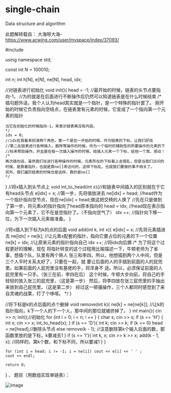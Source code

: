 # single-chain
Data structure and algorithm

此题解转载自： 大海呀大海-https://www.acwing.com/user/myspace/index/37093/

#include <iostream>

using namespace std;

const int N = 100010;

int n;
int h[N], e[N], ne[N], head, idx;

//对链表进行初始化
void init(){
    head = -1;
    //最开始的时候，链表的头节点要指向-1，
    //为的就是在后面进行不断操作后仍然可以知道链表是在什么时候结束
    /*
    插句题外话，我个人认为head其实就是一个指针，是一个特殊的指针罢了。
    刚开始的时候它负责指向空结点，在链表里有元素的时候，它变成了一个指向第一个元素的指针

    当它在初始化的时候指向-1，来表示链表离没有内容。
    */
    idx = 0;
    //idx在我看来扮演两个角色，第一个是在一开始的时候，作为链表的下标，让我们好找
    //第二在链表进行各种插入，删除等操作的时候，作为一个临时的辅助性的所要操作的元素的下
    //标来帮助操作。并且是在每一次插入操作的时候，给插入元素一个下标，给他一个窝，感动！
    /*
    再次插句话，虽然我们在进行各种操作的时候，元素所在的下标看上去很乱，但是当我们访问的
    时候，是靠着指针，也就是靠ne[]来访问的，这样下标乱，也就我们要做的事不相关了。
    另外，我们遍历链表的时候也是这样，靠的是ne[]
    */
}
//将x插入到头节点上
void int_to_head(int x){//和链表中间插入的区别就在于它有head头节点
    e[idx] = x;
    //第一步，先将值放进去
    ne[idx] = head;
    //head作为一个指针指向空节点，现在ne[idx] = head;做这把交椅的人换了
    //先在只是做到了第一步，将元素x的指针指向了head原本指向的
    head = idx;
    //head现在表示指向第一个元素了，它不在是空指针了。（不指向空气了）
    idx ++;
    //指针向下移一位，为下一次插入元素做准备。
}

//将x插入到下标为k的点的后面
void add(int k, int x){
    e[idx] = x;
    //先将元素插进去
    ne[idx] = ne[k];
    //让元素x配套的指针，指向它要占位的元素的下一个位置
    ne[k] = idx;
    //让原来元素的指针指向自己
    idx ++;
    //将idx向后挪
    /*
    为了将这个过程更好的理解，现在
    将指针转变的这个过程用比喻描述一下，牛顿老师为了省事，想插个队，队里有两个熟人
    张三和李四，所以，他想插到两个人中间，但是三个人平时关系太好了，只要在一起，就
    要让后面的人的手插到前面的人的屁兜里。如果前面的人屁兜里没有基佬的手，将浑身不
    适。所以，必须保证前面的人屁兜里有一只手。（张三在前，李四在后）
    这个时候，牛顿大步向前，将自己的手轻轻的放入张三的屁兜里，（这是第一步）
    然后，将李四放在张三屁兜里的手抽出来放到自己屁兜里。（这是第二步）
    经过这一顿骚操作，三个人都同时感觉到了来自灵魂的战栗，打了个哆嗦。
    */
}

//将下标是k的点后面的点个删掉
void remove(int k){
    ne[k] = ne[ne[k]];
    //让k的指针指向，k下一个人的下一个人，那中间的那位就被挤掉了。
}
int main(){
    cin >> n;
    init();//初始化
    for (int i = 0; i < n; i ++ ) {
        char s;
        cin >> s;
        if (s == 'H') {
            int x;
            cin >> x;
            int_to_head(x);
        }
        if (s == 'D'){
            int k;
            cin >> k;
            if (k == 0) head = ne[head];//删除头节点
            else remove(k - 1);
           //注意删除第k个输入后面的数，那函数里放的是下标，k要减去1
        }
        if (s == 'I'){
            int k, x;
            cin >> k >> x;
            add(k - 1, x);
           //同样的，第k个数，和下标不同，所以要减1
        }
    }

    for (int i = head; i != -1; i = ne[i]) cout << e[i] << ' ' ;
    cout << endl;

    return 0;
}
    、
 题目（用数组实现单链表）：
    
  ![image](https://user-images.githubusercontent.com/121226086/214876237-2cbd752d-2c45-4726-833c-79d327762488.png)
